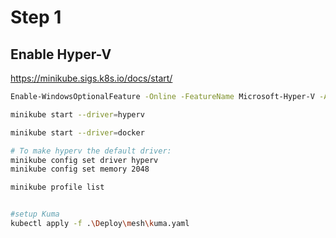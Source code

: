 
# Step 1


## Enable Hyper-V


https://minikube.sigs.k8s.io/docs/start/

```sh
Enable-WindowsOptionalFeature -Online -FeatureName Microsoft-Hyper-V -All

minikube start --driver=hyperv 

minikube start --driver=docker

# To make hyperv the default driver:
minikube config set driver hyperv
minikube config set memory 2048

minikube profile list


#setup Kuma
kubectl apply -f .\Deploy\mesh\kuma.yaml



```

